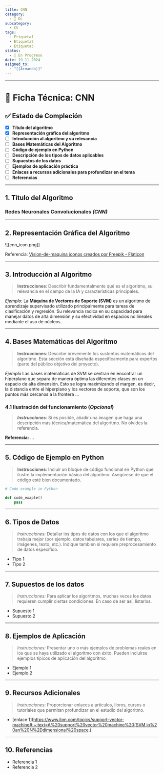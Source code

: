 ```yaml
---
title: CNN
category:
  - 🧠 DL
subcategory:
  - CV
tags:
  - Etiqueta1
  - Etiqueta2
  - Etiqueta3
status:
  - 🔵 En Progreso
date: 19_11_2024
asigned_to:
  - "[[Armando]]"
---
```

--- 
# 📝 Ficha Técnica: CNN

## ✅ Estado de Compleción
- [x] **Título del algoritmo**
- [x] **Representación gráfica del algoritmo**
- [ ] **Introducción al algoritmo y su relevancia**
- [ ] **Bases Matemáticas del Algoritmo**
- [ ] **Código de ejemplo en Python**
- [ ] **Descripción de los tipos de datos aplicables**
- [ ] **Supuestos de los datos**
- [ ] **Ejemplos de aplicación práctica**
- [ ] **Enlaces a recursos adicionales para profundizar en el tema**
- [ ] **Referencias**

---
## 1. Título del Algoritmo

###  **Redes Neuronales Convolucionales *(CNN)*** 

---
## 2. Representación Gráfica del Algoritmo

![[cnn_icon.png]]

Referencia: <a href="https://www.flaticon.es/iconos-gratis/vision-de-maquina" title="vision-de-maquina iconos">Vision-de-maquina iconos creados por Freepik - Flaticon</a> 

---
## 3. Introducción al Algoritmo 

> **Instrucciones**: Describir fundamentalmente qué es el algoritmo, su relevancia en el campo de la IA y características principales. 

*Ejemplo:*
La **Máquina de Vectores de Soporte (SVM)** es un algoritmo de aprendizaje supervisado utilizado principalmente para tareas de clasificación y regresión. Su relevancia radica en su capacidad para manejar datos de alta dimensión y su efectividad en espacios no lineales mediante el uso de núcleos.

---
## 4. Bases Matemáticas del Algoritmo

> **Instrucciones**: Describe brevemente los sustentos matemáticos del algoritmo. Esta sección está diseñada específicamente para expertos (parte del público objetivo del proyecto).

*Ejemplo*
Las bases matemáticas de SVM se centran en encontrar un hiperplano que separa de manera óptima las diferentes clases en un espacio de alta dimensión. Esto se logra maximizando el margen, es decir, la distancia entre el hiperplano y los vectores de soporte, que son los puntos más cercanos a la frontera ... 

### 4.1 Ilustración del funcionamiento (*Opcional*)

> ***Instrucciones***: Si es posible, añadir una imagen que haga una descripción más técnica/matemática del algoritmo. No olvides la referencia.


**Referencia:** ...

---
## 5. Código de Ejemplo en Python

 >**Instrucciones**: Incluir un bloque de código funcional en Python que ilustre la implementación básica del algoritmo. Asegúrese de que el código esté bien documentado.

```python
# Code example in Python

def code_exaple()
	pass
````

---
## 6.  Tipos de Datos

>*Instrucciones:* Detallar los tipos de datos con los que el algoritmo trabaja mejor (por ejemplo, datos tabulares, series de tiempo, imágenes, texto, etc.). Indique también si requiere preprocesamiento de datos específico.

- Tipo 1
- Tipo 2

---
## 7.  Supuestos de los datos

>*Instrucciones:* Para aplicar los algoritmos, muchas veces los datos requieren cumplir ciertas condiciones. En caso de ser así, listarlos. 

- Supuesto 1
- Supuesto 2
--- 
## 8. Ejemplos de Aplicación

> *Instrucciones:* Presentar uno o más ejemplos de problemas reales en los que se haya utilizado el algoritmo con éxito. Pueden incluirse ejemplos típicos de aplicación del algoritmo.

- Ejemplo 1
- Ejemplo 2
---
## 9. Recursos Adicionales

> *Instrucciones:* Proporcionar enlaces a artículos, libros, cursos o tutoriales que permitan profundizar en el estudio del algoritmo.

- [enlace 1](https://www.ibm.com/topics/support-vector-machine#:~:text=A%20support%20vector%20machine%20(SVM,in%20an%20N%2Ddimensional%20space.)
---
## 10. Referencias

- Referencia 1
- Referencia 2